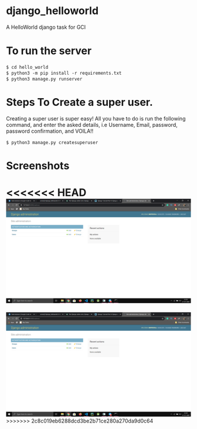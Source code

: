 # django_helloworld
A HelloWorld django task for GCI

# To run the server
```console
$ cd hello_world
$ python3 -m pip install -r requirements.txt
$ python3 manage.py runserver
```

# Steps To Create a super user.
Creating a super user is super easy! All you have to do is run the following command, and enter the asked details, i.e Username, Email, password, password confirmation, and VOILA!!
```console
$ python3 manage.py createsuperuser
```

# Screenshots
<<<<<<< HEAD
<img src="ss.png">
=======
<img src="ss.png">
>>>>>>> 2c8c019eb6288dcd3be2b71ce280a270da9d0c64
